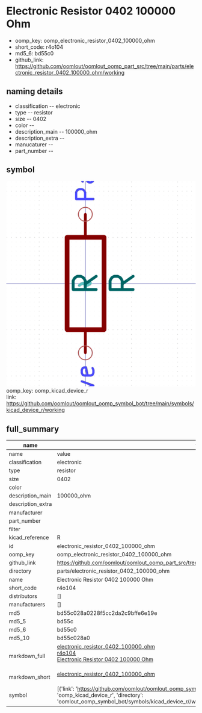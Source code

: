# Electronic Resistor 0402 100000 Ohm

  
* oomp_key: oomp_electronic_resistor_0402_100000_ohm 
* short_code: r4o104
* md5_6: bd55c0  
* github_link: https://github.com/oomlout/oomlout_oomp_part_src/tree/main/parts/electronic_resistor_0402_100000_ohm/working  
## naming details
* classification -- electronic
* type -- resistor
* size -- 0402
* color -- 
* description_main -- 100000_ohm
* description_extra -- 
* manucaturer -- 
* part_number -- 



## symbol

![](symbol/0/working/working_600.png)  
oomp_key: oomp_kicad_device_r  
link: https://github.com/oomlout/oomlout_oomp_symbol_bot/tree/main/symbols/kicad_device_r/working  


## full_summary
| name | value | 
| --- | --- | 
| name | value | 
| classification | electronic | 
| type | resistor | 
| size | 0402 | 
| color |  | 
| description_main | 100000_ohm | 
| description_extra |  | 
| manufacturer |  | 
| part_number |  | 
| filter |  | 
| kicad_reference | R | 
| id | electronic_resistor_0402_100000_ohm | 
| oomp_key | oomp_electronic_resistor_0402_100000_ohm | 
| github_link | https://github.com/oomlout/oomlout_oomp_part_src/tree/main/parts/electronic_resistor_0402_100000_ohm/working | 
| directory | parts/electronic_resistor_0402_100000_ohm | 
| name | Electronic Resistor 0402 100000 Ohm | 
| short_code | r4o104 | 
| distributors | [] | 
| manufacturers | [] | 
| md5 | bd55c028a0228f5cc2da2c9bffe6e19e | 
| md5_5 | bd55c | 
| md5_6 | bd55c0 | 
| md5_10 | bd55c028a0 | 
| markdown_full | [electronic_resistor_0402_100000_ohm](https://github.com/oomlout/oomlout_oomp_part_src/tree/main/parts/electronic_resistor_0402_100000_ohm/working)<br>[r4o104](https://github.com/oomlout/oomlout_oomp_part_src/tree/main/parts/electronic_resistor_0402_100000_ohm/working)<br>[Electronic Resistor 0402 100000 Ohm](https://github.com/oomlout/oomlout_oomp_part_src/tree/main/parts/electronic_resistor_0402_100000_ohm/working)<br><br> | 
| markdown_short | [electronic_resistor_0402_100000_ohm](https://github.com/oomlout/oomlout_oomp_part_src/tree/main/parts/electronic_resistor_0402_100000_ohm/working)<br><br> | 
| symbol | [{'link': 'https://github.com/oomlout/oomlout_oomp_symbol_bot/tree/main/symbols/kicad_device_r', 'oomp_key': 'oomp_kicad_device_r', 'directory': 'oomlout_oomp_symbol_bot/symbols/kicad_device_r//working/working.kicad_sym'}] | 
